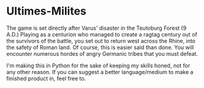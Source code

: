 # Ultimes-Milites
The game is set directly after Varus' disaster in the Teutoburg Forest (9 A.D.)
Playing as a centurion who managed to create a ragtag century out of the survivors of the battle, you set out to return west across the
Rhine, into the safety of Roman land.  Of course, this is easier said than done.  You will encounter numerous hordes of angry Germanic 
tribes that you must defeat.

I'm making this in Python for the sake of keeping my skills honed, not for any other reason.  If you can suggest a better language/medium
to make a finished product in, feel free to.
